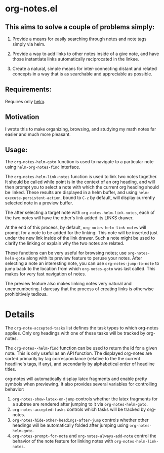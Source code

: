 # org-notes.el

## This aims to solve a couple of problems simply:

1. Provide a means for easily searching through notes and note tags simply
via helm.

2. Provide a way to add links to other notes inside of a give note, and
have those instantiate links automatically reciprocated in the linkee.

3. Create a natural, simple means for inter-connecting distant and related
concepts in a way that is as searchable and appreciable as possible.

## Requirements:

Requires only [helm](https://github.com/emacs-helm/helm). 

## Motivation

I wrote this to make organizing, browsing, and studying my math notes far
easier and much more pleasant. 

## Usage:

The `org-notes-helm-goto` function is used to navigate to a particular note
using `helm-org-notes-find` interface.

The `org-notes-helm-link-notes` function is used to link two notes
together. It should be called while point is in the context of an org heading,
and will then prompt you to select a note with which the current org heading
should be linked. These results are displayed in a helm buffer, and using
`helm-execute-persistent-action`, bound to `C-z` by default, will display
currently selected note in a preview buffer. 

The after selecting a target note with `org-notes-helm-link-notes`, each of
the two notes will have the other's link added its LINKS drawer.

At the end of this process, by default, `org-notes-helm-link-notes` will
prompt for a note to be added for the linking. This note will be inserted just
under the new link inside of the link drawer. Such a note might be used to
clarify the linking or explain why the two notes are related.

These functions can be very useful for browsing notes; use
`org-notes-helm-goto` along with its preview feature to peruse your
notes. After selecting a note an interesting note, you can use
`org-notes-jump-to-note` to jump back to the location from which
`org-notes-goto` was last called. This makes for very fast navigation of notes.

The preview feature also makes linking notes very natural and unemcumbering. I
daresay that the process of creating links is otherwise prohibitively tedious.

# Details

The `org-note-accepted-tasks` list defines the task types to which org-notes
applies. Only org headings with one of these tasks will be tracked by
org-notes.

The `org-notes--helm-find` function can be used to return the id for a given
note.  This is only useful as an API function. The displayed org-notes are
sorted primarily by tag correspondance (relative to the the current headline's
tags, if any), and secondarily by alphabetical order of headline titles.

org-notes will automatically display latex fragments and enable pretty
symbols when previewing. It also provides several variables for controlling
behavior:
1. `org-notes-show-latex-on-jump` controls whether the latex fragments for
   a subtree are rendered after jumping to it via `org-notes-helm-goto`.
2. `org-notes-accepted-tasks` controls which tasks will be tracked by org-notes.
3. `org-notes-hide-other-headings-after-jump` controls whether other headings
   will be automatically folded after jumping using `org-notes-helm-goto`.
4. `org-notes-prompt-for-note` and `org-notes-always-add-note` control the
   behavior of the note feature for linking notes with
   `org-notes-helm-link-notes`.
